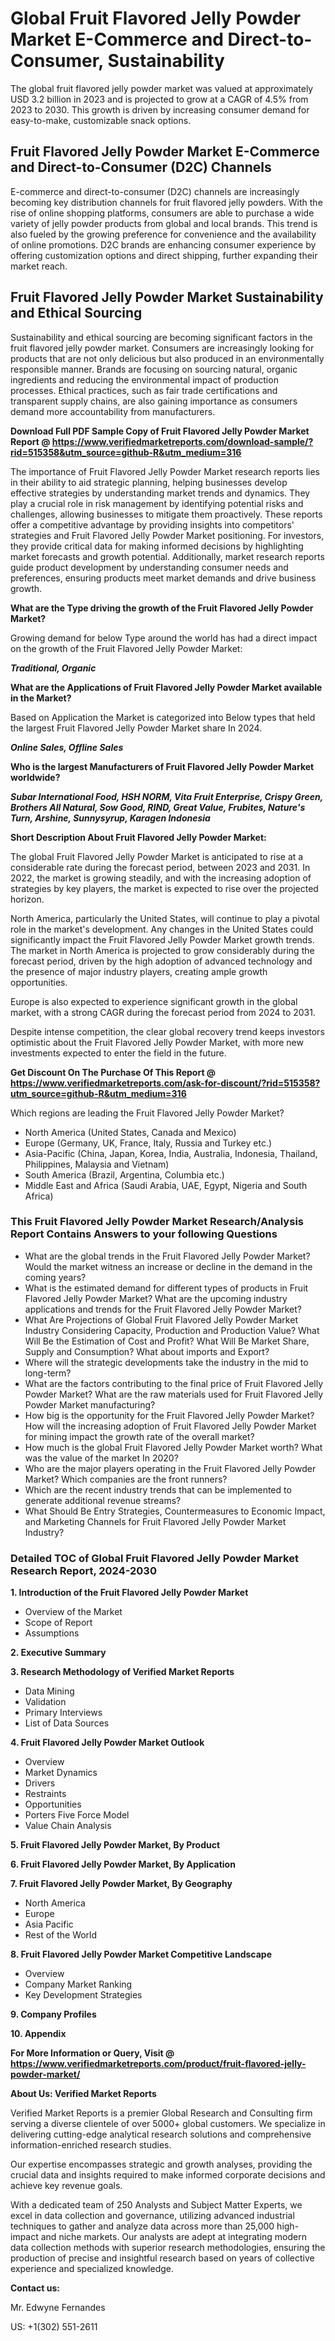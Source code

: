 <h1>Global Fruit Flavored Jelly Powder Market E-Commerce and Direct-to-Consumer, Sustainability</h1><p class=""><p>The global fruit flavored jelly powder market was valued at approximately USD 3.2 billion in 2023 and is projected to grow at a CAGR of 4.5% from 2023 to 2030. This growth is driven by increasing consumer demand for easy-to-make, customizable snack options.</p> <h2>Fruit Flavored Jelly Powder Market E-Commerce and Direct-to-Consumer (D2C) Channels</h2> <p>E-commerce and direct-to-consumer (D2C) channels are increasingly becoming key distribution channels for fruit flavored jelly powders. With the rise of online shopping platforms, consumers are able to purchase a wide variety of jelly powder products from global and local brands. This trend is also fueled by the growing preference for convenience and the availability of online promotions. D2C brands are enhancing consumer experience by offering customization options and direct shipping, further expanding their market reach.</p> <h2>Fruit Flavored Jelly Powder Market Sustainability and Ethical Sourcing</h2> <p>Sustainability and ethical sourcing are becoming significant factors in the fruit flavored jelly powder market. Consumers are increasingly looking for products that are not only delicious but also produced in an environmentally responsible manner. Brands are focusing on sourcing natural, organic ingredients and reducing the environmental impact of production processes. Ethical practices, such as fair trade certifications and transparent supply chains, are also gaining importance as consumers demand more accountability from manufacturers.</p> </p><p class=""><strong>Download Full PDF Sample Copy of Fruit Flavored Jelly Powder Market Report @ <a href="https://www.verifiedmarketreports.com/download-sample/?rid=515358&utm_source=github-R&utm_medium=316" target="_blank">https://www.verifiedmarketreports.com/download-sample/?rid=515358&utm_source=github-R&utm_medium=316</a></strong></p><p>The importance of&nbsp;Fruit Flavored Jelly Powder Market research reports lies in their ability to aid strategic planning, helping businesses develop effective strategies by understanding market trends and dynamics. They play a crucial role in risk management by identifying potential risks and challenges, allowing businesses to mitigate them proactively. These reports offer a competitive advantage by providing insights into competitors' strategies and Fruit Flavored Jelly Powder Market positioning. For investors, they provide critical data for making informed decisions by highlighting market forecasts and growth potential. Additionally, market research reports guide product development by understanding consumer needs and preferences, ensuring products meet market demands and drive business growth.</p><p><strong>What are the&nbsp;Type driving the growth of the Fruit Flavored Jelly Powder Market?</strong></p><p id="" class="">Growing demand for below Type around the world has had a direct impact on the growth of the Fruit Flavored Jelly Powder Market:</p><p class=""><em><strong>Traditional, Organic</strong></em></p><p class=""><strong>What are the&nbsp;Applications&nbsp;of Fruit Flavored Jelly Powder Market available in the Market?</strong></p><p id="" class="">Based on Application the Market is categorized into Below types that held the largest Fruit Flavored Jelly Powder Market share In 2024.</p><p class=""><em><strong>Online Sales, Offline Sales</strong></em></p><p class=""><strong>Who is the largest Manufacturers of Fruit Flavored Jelly Powder Market worldwide?</strong></p><p><em><strong>Subar International Food, HSH NORM, Vita Fruit Enterprise, Crispy Green, Brothers All Natural, Sow Good, RIND, Great Value, Frubites, Nature's Turn, Arshine, Sunnysyrup, Karagen Indonesia</strong></em></p><p id="" class=""><strong>Short Description About Fruit Flavored Jelly Powder Market:</strong></p><p>The global Fruit Flavored Jelly Powder Market is anticipated to rise at a considerable rate during the forecast period, between 2023 and 2031. In 2022, the market is growing steadily, and with the increasing adoption of strategies by key players, the market is expected to rise over the projected horizon.</p><p>North America, particularly the United States, will continue to play a pivotal role in the market's development. Any changes in the United States could significantly impact the Fruit Flavored Jelly Powder Market growth trends. The market in North America is projected to grow considerably during the forecast period, driven by the high adoption of advanced technology and the presence of major industry players, creating ample growth opportunities.</p><p>Europe is also expected to experience significant growth in the global market, with a strong CAGR during the forecast period from 2024 to 2031.</p><p>Despite intense competition, the clear global recovery trend keeps investors optimistic about the Fruit Flavored Jelly Powder Market, with more new investments expected to enter the field in the future.</p><p id="" class=""><strong>Get Discount On The Purchase Of This Report @ <a href="https://www.verifiedmarketreports.com/ask-for-discount/?rid=515358?utm_source=github-R&utm_medium=316" target="_blank">https://www.verifiedmarketreports.com/ask-for-discount/?rid=515358?utm_source=github-R&utm_medium=316</a></strong></p><p class="">Which regions are leading the Fruit Flavored Jelly Powder Market?</p><ul><li>North America (United States, Canada and Mexico)</li><li>Europe (Germany, UK, France, Italy, Russia and Turkey etc.)</li><li>Asia-Pacific (China, Japan, Korea, India, Australia, Indonesia, Thailand, Philippines, Malaysia and Vietnam)</li><li>South America (Brazil, Argentina, Columbia etc.)</li><li>Middle East and Africa (Saudi Arabia, UAE, Egypt, Nigeria and South Africa)</li></ul><h3 id="" class="">This Fruit Flavored Jelly Powder Market Research/Analysis Report Contains Answers to your following Questions</h3><ul><li>What are the global trends in the Fruit Flavored Jelly Powder Market? Would the market witness an increase or decline in the demand in the coming years?</li><li>What is the estimated demand for different types of products in Fruit Flavored Jelly Powder Market? What are the upcoming industry applications and trends for the Fruit Flavored Jelly Powder Market?</li><li>What Are Projections of Global Fruit Flavored Jelly Powder Market Industry Considering Capacity, Production and Production Value? What Will Be the Estimation of Cost and Profit? What Will Be Market Share, Supply and Consumption? What about imports and Export?</li><li>Where will the strategic developments take the industry in the mid to long-term?</li><li>What are the factors contributing to the final price of Fruit Flavored Jelly Powder Market? What are the raw materials used for Fruit Flavored Jelly Powder Market manufacturing?</li><li>How big is the opportunity for the Fruit Flavored Jelly Powder Market? How will the increasing adoption of Fruit Flavored Jelly Powder Market for mining impact the growth rate of the overall market?</li><li>How much is the global Fruit Flavored Jelly Powder Market worth? What was the value of the market In 2020?</li><li>Who are the major players operating in the Fruit Flavored Jelly Powder Market? Which companies are the front runners?</li><li>Which are the recent industry trends that can be implemented to generate additional revenue streams?</li><li>What Should Be Entry Strategies, Countermeasures to Economic Impact, and Marketing Channels for Fruit Flavored Jelly Powder Market Industry?</li></ul><h3 id="" class="">Detailed TOC of Global Fruit Flavored Jelly Powder Market Research Report, 2024-2030</h3><p id="" class=""><strong>1. Introduction of the Fruit Flavored Jelly Powder Market</strong></p><ul><li>Overview of the Market</li><li>Scope of Report</li><li>Assumptions</li></ul><p id="" class=""><strong>2. Executive Summary</strong></p><p id="" class=""><strong>3. Research Methodology of Verified Market Reports</strong></p><ul><li>Data Mining</li><li>Validation</li><li>Primary Interviews</li><li>List of Data Sources</li></ul><p id="" class=""><strong>4. Fruit Flavored Jelly Powder Market Outlook</strong></p><ul><li>Overview</li><li>Market Dynamics</li><li>Drivers</li><li>Restraints</li><li>Opportunities</li><li>Porters Five Force Model</li><li>Value Chain Analysis</li></ul><p id="" class=""><strong>5. Fruit Flavored Jelly Powder Market, By Product</strong></p><p id="" class=""><strong>6. Fruit Flavored Jelly Powder Market, By Application</strong></p><p id="" class=""><strong>7. Fruit Flavored Jelly Powder Market, By Geography</strong></p><ul><li>North America</li><li>Europe</li><li>Asia Pacific</li><li>Rest of the World</li></ul><p id="" class=""><strong>8. Fruit Flavored Jelly Powder Market Competitive Landscape</strong></p><ul><li>Overview</li><li>Company Market Ranking</li><li>Key Development Strategies</li></ul><p id="" class=""><strong>9. Company Profiles</strong></p><p id="" class=""><strong>10. Appendix</strong></p><p id="" class=""><strong>For More Information or Query, Visit @ <a href="https://www.verifiedmarketreports.com/product/fruit-flavored-jelly-powder-market/" target="_blank">https://www.verifiedmarketreports.com/product/fruit-flavored-jelly-powder-market/</a></strong></p><p id="" class=""><strong>About Us: Verified Market Reports</strong></p><p id="" class="">Verified Market Reports is a premier Global Research and Consulting firm serving a diverse clientele of over 5000+ global customers. We specialize in delivering cutting-edge analytical research solutions and comprehensive information-enriched research studies.</p><p id="" class="">Our expertise encompasses strategic and growth analyses, providing the crucial data and insights required to make informed corporate decisions and achieve key revenue goals.</p><p id="" class="">With a dedicated team of 250 Analysts and Subject Matter Experts, we excel in data collection and governance, utilizing advanced industrial techniques to gather and analyze data across more than 25,000 high-impact and niche markets. Our analysts are adept at integrating modern data collection methods with superior research methodologies, ensuring the production of precise and insightful research based on years of collective experience and specialized knowledge.</p><p id="" class=""><strong>Contact us:</strong></p><p id="" class="">Mr. Edwyne Fernandes</p><p id="" class="">US: +1(302) 551-2611</p>